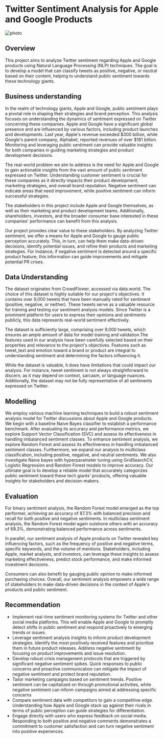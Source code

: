 # Twitter Sentiment Analysis for Apple and Google Products

![photo](https://images.pexels.com/photos/40185/mac-freelancer-macintosh-macbook-40185.jpeg?auto=compress&cs=tinysrgb&w=1260&h=750&dpr=1)

## Overview
This project aims to analyze Twitter sentiment regarding Apple and Google products using Natural Language Processing (NLP) techniques. The goal is to develop a model that can classify tweets as positive, negative, or neutral based on their content, helping to understand public sentiment towards these technology giants.

## Business understanding
In the realm of technology giants, Apple and Google, public sentiment plays a pivotal role in shaping their strategies and brand perception. This analysis focuses on understanding the dynamics of sentiment expressed on Twitter concerning these companies. Apple and Google have a significant global presence and are influenced by various factors, including product launches and developments. Last year, Apple's revenue exceeded $300 billion, while Google's parent company, Alphabet, reported revenues of over $181 billion. Monitoring and leveraging public sentiment can provide valuable insights for both companies in guiding marketing strategies and product development decisions.

The real-world problem we aim to address is the need for Apple and Google to gain actionable insights from the vast amount of public sentiment expressed on Twitter. Understanding customer sentiment is crucial for these companies as it directly impacts their product development, marketing strategies, and overall brand reputation. Negative sentiment can indicate areas that need improvement, while positive sentiment can inform successful strategies.

The stakeholders in this project include Apple and Google themselves, as well as their marketing and product development teams. Additionally, shareholders, investors, and the broader consumer base interested in these companies' performance can benefit from this analysis.

Our project provides clear value to these stakeholders. By analyzing Twitter sentiment, we offer a means for Apple and Google to gauge public perception accurately. This, in turn, can help them make data-driven decisions, identify potential issues, and refine their products and marketing strategies. For instance, if negative sentiment is detected around a specific product feature, this information can guide improvements and mitigate potential PR crises.

## Data Understanding

The dataset originates from CrowdFlower, accessed via data.world. The choice of this dataset is highly suitable for our project's objectives. It contains over 9,000 tweets that have been manually rated for sentiment (positive, negative, or neither). These tweets serve as a valuable resource for training and testing our sentiment analysis models. Since Twitter is a prominent platform for users to express their opinions and sentiments publicly, this data represents real-world sentiment effectively.

The dataset is sufficiently large, comprising over 9,000 tweets, which ensures an ample amount of data for model training and validation.The features used in our analysis have been carefully selected based on their properties and relevance to the project's objectives. Features such as tweet_text and emotion toward a brand or product are integral to understanding sentiment and determining the factors influencing it.

While the dataset is valuable, it does have limitations that could impact our analysis. For instance, tweet sentiment is not always straightforward to discern, as it may depend on context, sarcasm, or language nuances. Additionally, the dataset may not be fully representative of all sentiments expressed on Twitter.

## Modelling
We employ various machine learning techniques to build a robust sentiment analysis model for Twitter discussions about Apple and Google products. We begin with a baseline Naive Bayes classifier to establish a performance benchmark. After evaluating its accuracy and performance metrics, we explore Support Vector Classification (SVC) and assess its effectiveness in handling imbalanced sentiment classes. To enhance sentiment analysis, we explore Random Forest and assess its effectiveness in handling imbalanced sentiment classes. Furthermore, we expand our analysis to multiclass classification, including positive, negative, and neutral sentiments. We also investigate Naive bayes with hyperparameter tuning using GridSearchCV, Logistic Regression and Random Forest models to improve accuracy. Our ultimate goal is to develop a reliable model that accurately categorizes public sentiment toward these tech giants' products, offering valuable insights for stakeholders and decision-makers.

## Evaluation

For binary sentiment analysis, the Random Forest model emerged as the top performer, achieving an accuracy of 87.3% with balanced precision and recall for both positive and negative sentiments. In multiclass sentiment analysis, the Random Forest model again outshone others with an accuracy of 69.3%, demonstrating balanced performance across sentiments.

In parallel, our sentiment analysis of Apple products on Twitter revealed key influencing factors, such as the frequency of positive and negative terms, specific keywords, and the volume of mentions. Stakeholders, including Apple, market analysts, and investors, can leverage these insights to assess marketing effectiveness, predict stock performance, and make informed investment decisions.

Consumers can also benefit by gauging public opinion to make informed purchasing choices. Overall, our sentiment analysis empowers a wide range of stakeholders to make data-driven decisions in the context of Apple's products and public sentiment.

## Recommendation

- Implement real-time sentiment monitoring systems for Twitter and other social media platforms. This will enable Apple and Google to promptly detect shifts in public sentiment and respond proactively to emerging trends or issues.
- Leverage sentiment analysis insights to inform product development strategies. Identify the most positively received features and prioritize them in future product releases. Address negative sentiment by focusing on product improvements and issue resolution.
- Develop robust crisis management protocols that are triggered by significant negative sentiment spikes. Quick responses to public concerns and proactive communication can mitigate the impact of negative sentiment and protect brand reputation.
- Tailor marketing campaigns based on sentiment trends. Positive sentiment can be capitalized on through promotional activities, while negative sentiment can inform campaigns aimed at addressing specific concerns
- Compare sentiment data with competitors to gain a competitive edge. Understanding how Apple and Google stack up against their rivals in terms of public perception can guide strategies for differentiation.
- Engage directly with users who express feedback on social media. Responding to both positive and negative comments demonstrates a commitment to customer satisfaction and can turn negative sentiment into positive experiences.